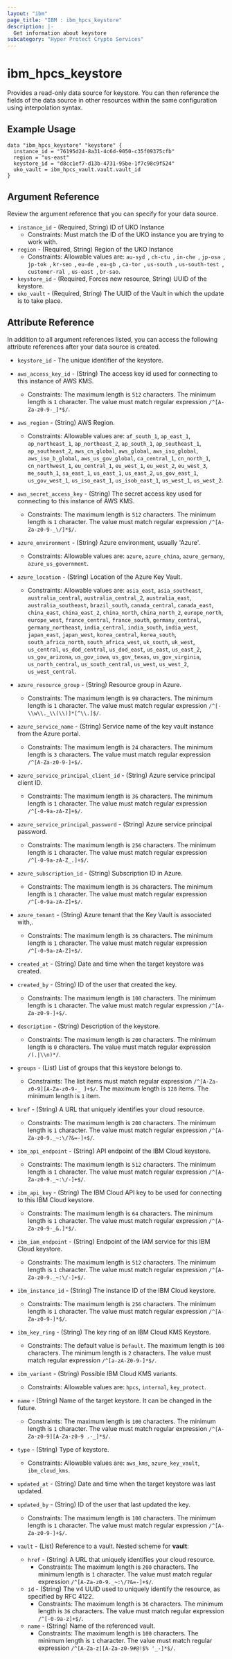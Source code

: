 ```yaml
---
layout: "ibm"
page_title: "IBM : ibm_hpcs_keystore"
description: |-
  Get information about keystore
subcategory: "Hyper Protect Crypto Services"
---
```


# ibm_hpcs_keystore

Provides a read-only data source for keystore. You can then reference the fields of the data source in other resources within the same configuration using interpolation syntax.

## Example Usage

```hcl
data "ibm_hpcs_keystore" "keystore" {
  instance_id = "76195d24-8a31-4c6d-9050-c35f09375cfb"
  region = "us-east"
  keystore_id = "d8cc1ef7-d13b-4731-95be-1f7c98c9f524"
  uko_vault = ibm_hpcs_vault.vault.vault_id
}
```

## Argument Reference

Review the argument reference that you can specify for your data source.

* `instance_id` - (Required, String) ID of UKO Instance
  * Constraints: Must match the ID of the UKO instance you are trying to work with.
* `region` - (Required, String) Region of the UKO Instance
  * Constraints: Allowable values are: `au-syd `, `ch-ctu `, `in-che `, `jp-osa `, `jp-tok `, `kr-seo `, `eu-de `, `eu-gb `, `ca-tor `, `us-south `, `us-south-test `, `customer-ral `, `us-east `, `br-sao`.
* `keystore_id` - (Required, Forces new resource, String) UUID of the keystore.
* `uko_vault` - (Required, String) The UUID of the Vault in which the update is to take place.

## Attribute Reference

In addition to all argument references listed, you can access the following attribute references after your data source is created.

* `keystore_id` - The unique identifier of the keystore.
* `aws_access_key_id` - (String) The access key id used for connecting to this instance of AWS KMS.
  * Constraints: The maximum length is `512` characters. The minimum length is `1` character. The value must match regular expression `/^[A-Za-z0-9-_]*$/`.

* `aws_region` - (String) AWS Region.
  * Constraints: Allowable values are: `af_south_1`, `ap_east_1`, `ap_northeast_1`, `ap_northeast_2`, `ap_south_1`, `ap_southeast_1`, `ap_southeast_2`, `aws_cn_global`, `aws_global`, `aws_iso_global`, `aws_iso_b_global`, `aws_us_gov_global`, `ca_central_1`, `cn_north_1`, `cn_northwest_1`, `eu_central_1`, `eu_west_1`, `eu_west_2`, `eu_west_3`, `me_south_1`, `sa_east_1`, `us_east_1`, `us_east_2`, `us_gov_east_1`, `us_gov_west_1`, `us_iso_east_1`, `us_isob_east_1`, `us_west_1`, `us_west_2`.

* `aws_secret_access_key` - (String) The secret access key used for connecting to this instance of AWS KMS.
  * Constraints: The maximum length is `512` characters. The minimum length is `1` character. The value must match regular expression `/^[A-Za-z0-9-_\/]*$/`.

* `azure_environment` - (String) Azure environment, usually 'Azure'.
  * Constraints: Allowable values are: `azure`, `azure_china`, `azure_germany`, `azure_us_government`.

* `azure_location` - (String) Location of the Azure Key Vault.
  * Constraints: Allowable values are: `asia_east`, `asia_southeast`, `australia_central`, `australia_central_2`, `australia_east`, `australia_southeast`, `brazil_south`, `canada_central`, `canada_east`, `china_east`, `china_east_2`, `china_north`, `china_north_2`, `europe_north`, `europe_west`, `france_central`, `france_south`, `germany_central`, `germany_northeast`, `india_central`, `india_south`, `india_west`, `japan_east`, `japan_west`, `korea_central`, `korea_south`, `south_africa_north`, `south_africa_west`, `uk_south`, `uk_west`, `us_central`, `us_dod_central`, `us_dod_east`, `us_east`, `us_east_2`, `us_gov_arizona`, `us_gov_iowa`, `us_gov_texas`, `us_gov_virginia`, `us_north_central`, `us_south_central`, `us_west`, `us_west_2`, `us_west_central`.

* `azure_resource_group` - (String) Resource group in Azure.
  * Constraints: The maximum length is `90` characters. The minimum length is `1` character. The value must match regular expression `/^[-\\w\\._\\(\\)]*[^\\.]$/`.

* `azure_service_name` - (String) Service name of the key vault instance from the Azure portal.
  * Constraints: The maximum length is `24` characters. The minimum length is `3` characters. The value must match regular expression `/^[A-Za-z0-9-]+$/`.

* `azure_service_principal_client_id` - (String) Azure service principal client ID.
  * Constraints: The maximum length is `36` characters. The minimum length is `1` character. The value must match regular expression `/^[-0-9a-zA-Z]+$/`.

* `azure_service_principal_password` - (String) Azure service principal password.
  * Constraints: The maximum length is `256` characters. The minimum length is `1` character. The value must match regular expression `/^[-0-9a-zA-Z_.]+$/`.

* `azure_subscription_id` - (String) Subscription ID in Azure.
  * Constraints: The maximum length is `36` characters. The minimum length is `1` character. The value must match regular expression `/^[-0-9a-zA-Z]+$/`.

* `azure_tenant` - (String) Azure tenant that the Key Vault is associated with,.
  * Constraints: The maximum length is `36` characters. The minimum length is `1` character. The value must match regular expression `/^[-0-9a-zA-Z]+$/`.

* `created_at` - (String) Date and time when the target keystore was created.

* `created_by` - (String) ID of the user that created the key.
  * Constraints: The maximum length is `100` characters. The minimum length is `1` character. The value must match regular expression `/^[A-Za-z0-9-]+$/`.

* `description` - (String) Description of the keystore.
  * Constraints: The maximum length is `200` characters. The minimum length is `0` characters. The value must match regular expression `/(.|\\n)*/`.

* `groups` - (List) List of groups that this keystore belongs to.
  * Constraints: The list items must match regular expression `/^[A-Za-z0-9][A-Za-z0-9-_ ]+$/`. The maximum length is `128` items. The minimum length is `1` item.

* `href` - (String) A URL that uniquely identifies your cloud resource.
  * Constraints: The maximum length is `200` characters. The minimum length is `1` character. The value must match regular expression `/^[A-Za-z0-9._~:\/?&=-]+$/`.

* `ibm_api_endpoint` - (String) API endpoint of the IBM Cloud keystore.
  * Constraints: The maximum length is `512` characters. The minimum length is `1` character. The value must match regular expression `/^[A-Za-z0-9._~:\/-]+$/`.

* `ibm_api_key` - (String) The IBM Cloud API key to be used for connecting to this IBM Cloud keystore.
  * Constraints: The maximum length is `64` characters. The minimum length is `1` character. The value must match regular expression `/^[A-Za-z0-9-_&.]*$/`.

* `ibm_iam_endpoint` - (String) Endpoint of the IAM service for this IBM Cloud keystore.
  * Constraints: The maximum length is `512` characters. The minimum length is `1` character. The value must match regular expression `/^[A-Za-z0-9._~:\/-]+$/`.

* `ibm_instance_id` - (String) The instance ID of the IBM Cloud keystore.
  * Constraints: The maximum length is `256` characters. The minimum length is `1` character. The value must match regular expression `/^[A-Za-z0-9-]*$/`.

* `ibm_key_ring` - (String) The key ring of an IBM Cloud KMS Keystore.
  * Constraints: The default value is `Default`. The maximum length is `100` characters. The minimum length is `2` characters. The value must match regular expression `/^[a-zA-Z0-9-]*$/`.

* `ibm_variant` - (String) Possible IBM Cloud KMS variants.
  * Constraints: Allowable values are: `hpcs`, `internal`, `key_protect`.

* `name` - (String) Name of the target keystore. It can be changed in the future.
  * Constraints: The maximum length is `100` characters. The minimum length is `1` character. The value must match regular expression `/^[A-Za-z0-9][A-Za-z0-9 .-_]*$/`.

* `type` - (String) Type of keystore.
  * Constraints: Allowable values are: `aws_kms`, `azure_key_vault`, `ibm_cloud_kms`.

* `updated_at` - (String) Date and time when the target keystore was last updated.

* `updated_by` - (String) ID of the user that last updated the key.
  * Constraints: The maximum length is `100` characters. The minimum length is `1` character. The value must match regular expression `/^[A-Za-z0-9-]+$/`.

* `vault` - (List) Reference to a vault.
Nested scheme for **vault**:
	* `href` - (String) A URL that uniquely identifies your cloud resource.
	  * Constraints: The maximum length is `200` characters. The minimum length is `1` character. The value must match regular expression `/^[A-Za-z0-9._~:\/?&=-]+$/`.
	* `id` - (String) The v4 UUID used to uniquely identify the resource, as specified by RFC 4122.
	  * Constraints: The maximum length is `36` characters. The minimum length is `36` characters. The value must match regular expression `/^[-0-9a-z]+$/`.
	* `name` - (String) Name of the referenced vault.
	  * Constraints: The maximum length is `100` characters. The minimum length is `1` character. The value must match regular expression `/^[A-Za-z][A-Za-z0-9#@!$% '_-]*$/`.

